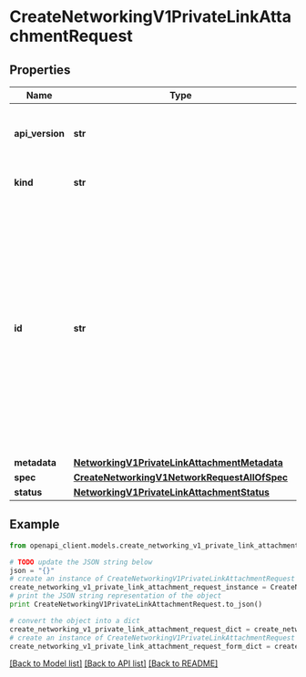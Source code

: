 # CreateNetworkingV1PrivateLinkAttachmentRequest


## Properties
Name | Type | Description | Notes
------------ | ------------- | ------------- | -------------
**api_version** | **str** | APIVersion defines the schema version of this representation of a resource. | [optional] [readonly] 
**kind** | **str** | Kind defines the object this REST resource represents. | [optional] [readonly] 
**id** | **str** | ID is the \&quot;natural identifier\&quot; for an object within its scope/namespace; it is normally unique across time but not space. That is, you can assume that the ID will not be reclaimed and reused after an object is deleted (\&quot;time\&quot;); however, it may collide with IDs for other object &#x60;kinds&#x60; or objects of the same &#x60;kind&#x60; within a different scope/namespace (\&quot;space\&quot;). | [optional] [readonly] 
**metadata** | [**NetworkingV1PrivateLinkAttachmentMetadata**](NetworkingV1PrivateLinkAttachmentMetadata.md) |  | [optional] 
**spec** | [**CreateNetworkingV1NetworkRequestAllOfSpec**](CreateNetworkingV1NetworkRequestAllOfSpec.md) |  | 
**status** | [**NetworkingV1PrivateLinkAttachmentStatus**](NetworkingV1PrivateLinkAttachmentStatus.md) |  | [optional] 

## Example

```python
from openapi_client.models.create_networking_v1_private_link_attachment_request import CreateNetworkingV1PrivateLinkAttachmentRequest

# TODO update the JSON string below
json = "{}"
# create an instance of CreateNetworkingV1PrivateLinkAttachmentRequest from a JSON string
create_networking_v1_private_link_attachment_request_instance = CreateNetworkingV1PrivateLinkAttachmentRequest.from_json(json)
# print the JSON string representation of the object
print CreateNetworkingV1PrivateLinkAttachmentRequest.to_json()

# convert the object into a dict
create_networking_v1_private_link_attachment_request_dict = create_networking_v1_private_link_attachment_request_instance.to_dict()
# create an instance of CreateNetworkingV1PrivateLinkAttachmentRequest from a dict
create_networking_v1_private_link_attachment_request_form_dict = create_networking_v1_private_link_attachment_request.from_dict(create_networking_v1_private_link_attachment_request_dict)
```
[[Back to Model list]](../ccloud/README.md#documentation-for-models) [[Back to API list]](../ccloud/README.md#documentation-for-api-endpoints) [[Back to README]](../ccloud/README.md)


